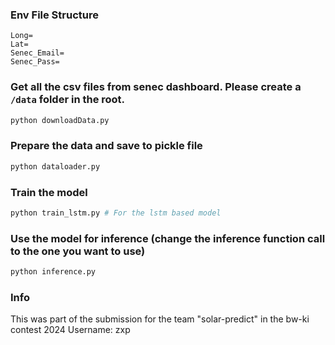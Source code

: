 ### Env File Structure
```
Long=
Lat=
Senec_Email=
Senec_Pass=
```

### Get all the csv files from senec dashboard. Please create a ```/data``` folder in the root.
```python
python downloadData.py
```

### Prepare the data and save to pickle file
```python
python dataloader.py
```

### Train the model
```python
python train_lstm.py # For the lstm based model
```
 
### Use the model for inference (change the inference function call to the one you want to use)
```python
python inference.py
```

### Info
This was part of the submission for the team "solar-predict" in the bw-ki contest 2024
Username: zxp

